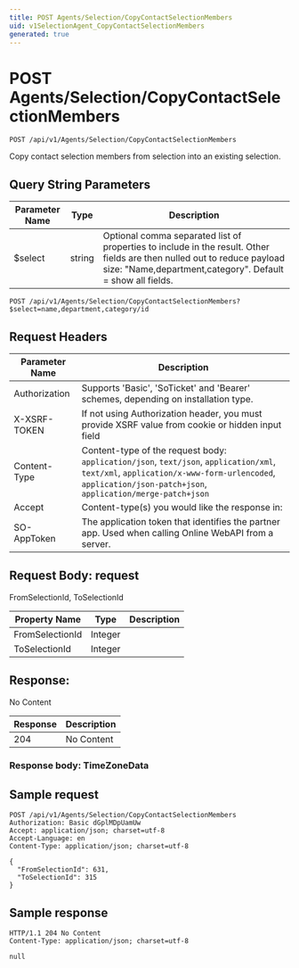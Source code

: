 ```yaml
---
title: POST Agents/Selection/CopyContactSelectionMembers
uid: v1SelectionAgent_CopyContactSelectionMembers
generated: true
---
```


# POST Agents/Selection/CopyContactSelectionMembers

```http
POST /api/v1/Agents/Selection/CopyContactSelectionMembers
```

Copy contact selection members from selection into an existing selection.







## Query String Parameters

| Parameter Name | Type |  Description |
|----------------|------|--------------|
| $select | string |  Optional comma separated list of properties to include in the result. Other fields are then nulled out to reduce payload size: "Name,department,category". Default = show all fields. |

```http
POST /api/v1/Agents/Selection/CopyContactSelectionMembers?$select=name,department,category/id
```


## Request Headers

| Parameter Name | Description |
|----------------|-------------|
| Authorization  | Supports 'Basic', 'SoTicket' and 'Bearer' schemes, depending on installation type. |
| X-XSRF-TOKEN   | If not using Authorization header, you must provide XSRF value from cookie or hidden input field |
| Content-Type | Content-type of the request body: `application/json`, `text/json`, `application/xml`, `text/xml`, `application/x-www-form-urlencoded`, `application/json-patch+json`, `application/merge-patch+json` |
| Accept         | Content-type(s) you would like the response in:  |
| SO-AppToken | The application token that identifies the partner app. Used when calling Online WebAPI from a server. |

## Request Body: request 

FromSelectionId, ToSelectionId 

| Property Name | Type |  Description |
|----------------|------|--------------|
| FromSelectionId | Integer |  |
| ToSelectionId | Integer |  |

## Response:

No Content

| Response | Description |
|----------------|-------------|
| 204 | No Content |

### Response body: TimeZoneData


## Sample request

```http!
POST /api/v1/Agents/Selection/CopyContactSelectionMembers
Authorization: Basic dGplMDpUamUw
Accept: application/json; charset=utf-8
Accept-Language: en
Content-Type: application/json; charset=utf-8

{
  "FromSelectionId": 631,
  "ToSelectionId": 315
}
```

## Sample response

```http_
HTTP/1.1 204 No Content
Content-Type: application/json; charset=utf-8

null
```
